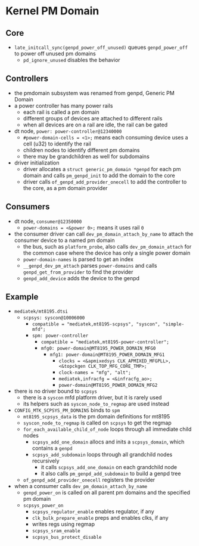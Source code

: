 Kernel PM Domain
================

## Core

- `late_initcall_sync(genpd_power_off_unused)` queues `genpd_power_off` to
  power off unused pm domains
  - `pd_ignore_unused` disables the behavior

## Controllers

- the pmdomain subsystem was renamed from genpd, Generic PM Domain
- a power controller has many power rails
  - each rail is called a pm domain
  - different groups of devices are attached to different rails
  - when all devices are on a rail are idle, the rail can be gated
- dt node, `power: power-controller@12340000`
  - `#power-domain-cells = <1>;` means each consuming device uses a cell (u32)
    to identify the rail
  - children nodes to identify different pm domains
  - there may be grandchildren as well for subdomains
- driver initialization
  - driver allocates a `struct generic_pm_domain *genpd` for each pm domain
    and calls `pm_genpd_init` to add the domain to the core
  - driver calls `of_genpd_add_provider_onecell` to add the controller to the
    core, as a pm domain provider

## Consumers

- dt node, `consumer@12350000`
  - `power-domains = <&power 0>;` means it uses rail `0`
- the consumer driver can call `dev_pm_domain_attach_by_name` to attach the
  consumer device to a named pm domain
  - the bus, such as `platform_probe`, also calls `dev_pm_domain_attach` for
    the common case where the device has only a single power domain
  - `power-domain-names` is parsed to get an index
  - `__genpd_dev_pm_attach` parses `power-domains` and calls
    `genpd_get_from_provider` to find the provider
  - `genpd_add_device` adds the device to the genpd

## Example

- `mediatek/mt8195.dtsi`
  - `scpsys: syscon@10006000`
    - `compatible = "mediatek,mt8195-scpsys", "syscon", "simple-mfd";`
    - `spm: power-controller`
      - `compatible = "mediatek,mt8195-power-controller";`
      - `mfg0: power-domain@MT8195_POWER_DOMAIN_MFG0`
        - `mfg1: power-domain@MT8195_POWER_DOMAIN_MFG1`
          - `clocks = <&apmixedsys CLK_APMIXED_MFGPLL>, <&topckgen CLK_TOP_MFG_CORE_TMP>;`
          - `clock-names = "mfg", "alt";`
          - `mediatek,infracfg = <&infracfg_ao>;`
          - `power-domain@MT8195_POWER_DOMAIN_MFG2`
- there is no driver bound to `scpsys`
  - there is a `syscon` mfd platform driver, but it is rarely used
  - its helpers such as `syscon_node_to_regmap` are used instead
- `CONFIG_MTK_SCPSYS_PM_DOMAINS` binds to `spm`
  - `mt8195_scpsys_data` is the pm domain definitions for mt8195
  - `syscon_node_to_regmap` is called on `scpsys` to get the regmap
  - `for_each_available_child_of_node` loops through all immediate child nodes
    - `scpsys_add_one_domain` allocs and inits a `scpsys_domain`, which
      contains a `genpd`
    - `scpsys_add_subdomain` loops through all grandchild nodes recursively
      - it calls `scpsys_add_one_domain` on each grandchild node
      - it also calls `pm_genpd_add_subdomain` to build a genpd tree
  - `of_genpd_add_provider_onecell` registers the provider
- when a consumer calls `dev_pm_domain_attach_by_name`
  - `genpd_power_on` is called on all parent pm domains and the specified pm
    domain
  - `scpsys_power_on`
    - `scpsys_regulator_enable` enables regulator, if any
    - `clk_bulk_prepare_enable` preps and enables clks, if any
    - writes regs using regmap
    - `scpsys_sram_enable`
    - `scpsys_bus_protect_disable`
